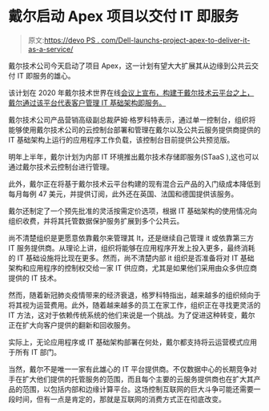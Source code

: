 # 戴尔启动 Apex 项目以交付 IT 即服务

> 原文:[https://devo PS . com/Dell-launchs-project-apex-to-deliver-it-as-a-service/](https://devops.com/dell-launches-project-apex-to-deliver-it-as-a-service/)

戴尔技术公司今天启动了项目 Apex，这一计划有望大大扩展其从边缘到公共云交付 IT 即服务的雄心。

该计划在 2020 年戴尔技术世界在线[会议上宣布，构建于戴尔技术云平台之上，戴尔通过该平台代表客户管理 IT 基础架构即服务。](https://www.delltechnologiesworld.com/index-pre.htm)

戴尔技术公司产品营销高级副总裁萨姆·格罗科特表示，通过单一控制台，组织将能够使用戴尔技术公司的云控制台部署和管理在戴尔以及公共云服务提供商提供的 IT 基础架构上运行的应用程序工作负载，该控制台目前提供公共预览版。

明年上半年，戴尔计划为内部 IT 环境推出戴尔技术存储即服务(STaaS ),这也可以通过戴尔技术云控制台进行管理。

此外，戴尔正在将基于戴尔技术云平台构建的现有混合云产品的入门级成本降低到每月每例 47 美元，并提供订阅，此外还在英国、法国和德国提供该服务。

戴尔还制定了一个预先批准的灵活按需定价选项，根据 IT 基础架构的使用情况向组织收费，并将其托管数据保护服务扩展到多个公共云。

尚不清楚组织是更愿意依靠戴尔来管理其 It，还是继续自己管理 it 或依靠第三方 IT 服务提供商。从理论上讲，组织将能够在应用程序开发上投入更多，最终消耗的 IT 基础设施将比现在更多。然而，尚不清楚内部 it 组织是否准备将对 IT 基础架构和应用程序的控制权交给一家 IT 供应商，尤其是如果他们采用由众多供应商提供的 IT 技术。

然而，随着新冠肺炎疫情带来的经济衰退，格罗科特指出，越来越多的组织倾向于将其视为运营费用。此外，随着越来越多的员工在家工作，组织正在寻找更灵活的 IT 方法，这对于依赖传统系统的他们来说是一个挑战。为了促进这种转变，戴尔正在扩大向客户提供的翻新和回收服务。

实际上，无论应用程序或 IT 基础架构部署在何处，戴尔都支持将云运营模式应用于所有 IT 部门。

当然，戴尔不是唯一一家有此雄心的 IT 平台提供商。不仅数据中心的长期竞争对手在扩大他们提供的托管服务的范围，而且每个主要的云服务提供商也在扩大其产品的范围，以包括内部和边缘计算平台。这场控制互联网的巨大斗争可能还需要一段时间，但有一点是肯定的，那就是互联网的消费方式正在彻底改变。